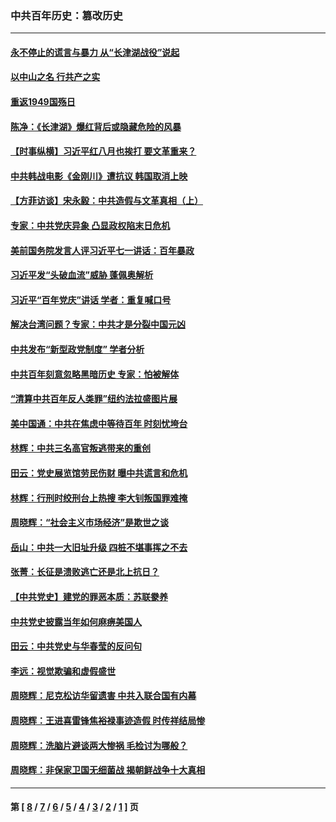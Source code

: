 ### 中共百年历史：篡改历史
---
#### [永不停止的谎言与暴力 从“长津湖战役”说起](../../pages/nf1176115/n13494094.md?01210430) 
#### [以中山之名 行共产之实](../../pages/nf1176115/n13346437.md?01210430) 
#### [重返1949国殇日](../../pages/nf1176115/n13346372.md?01210430) 
#### [陈净：《长津湖》爆红背后或隐藏危险的风暴](../../pages/nf1176115/n13314364.md?01210430) 
#### [【时事纵横】习近平红八月也挨打 要文革重来？](../../pages/nf1176115/n13231393.md?01210430) 
#### [中共韩战电影《金刚川》遭抗议 韩国取消上映](../../pages/nf1176115/n13219114.md?01210430) 
#### [【方菲访谈】宋永毅：中共造假与文革真相（上）](../../pages/nf1176115/n13200760.md?01210430) 
#### [专家：中共党庆异象 凸显政权陷末日危机](../../pages/nf1176115/n13067084.md?01210430) 
#### [美前国务院发言人评习近平七一讲话：百年暴政](../../pages/nf1176115/n13066986.md?01210430) 
#### [习近平发“头破血流”威胁 蓬佩奥解析](../../pages/nf1176115/n13063604.md?01210430) 
#### [习近平“百年党庆”讲话 学者：重复喊口号](../../pages/nf1176115/n13061411.md?01210430) 
#### [解决台湾问题？专家：中共才是分裂中国元凶](../../pages/nf1176115/n13060811.md?01210430) 
#### [中共发布“新型政党制度” 学者分析](../../pages/nf1176115/n13056354.md?01210430) 
#### [中共百年刻意忽略黑暗历史 专家：怕被解体](../../pages/nf1176115/n13056056.md?01210430) 
#### [“清算中共百年反人类罪”纽约法拉盛图片展](../../pages/nf1176115/n13052220.md?01210430) 
#### [美中国通：中共在焦虑中等待百年 时刻忧垮台](../../pages/nf1176115/n13048820.md?01210430) 
#### [林辉：中共三名高官叛逃带来的重创](../../pages/nf1176115/n13035206.md?01210430) 
#### [田云：党史展览馆劳民伤财 曝中共谎言和危机](../../pages/nf1176115/n13033900.md?01210430) 
#### [林辉：行刑时绞刑台上热搜 李大钊叛国罪难掩](../../pages/nf1176115/n13031965.md?01210430) 
#### [周晓辉：“社会主义市场经济”是欺世之谈](../../pages/nf1176115/n13024090.md?01210430) 
#### [岳山：中共一大旧址升级 四桩不堪事挥之不去](../../pages/nf1176115/n13021697.md?01210430) 
#### [张菁：长征是溃败逃亡还是北上抗日？](../../pages/nf1176115/n13020585.md?01210430) 
#### [【中共党史】建党的罪恶本质：苏联豢养](../../pages/nf1176115/n13011888.md?01210430) 
#### [中共党史披露当年如何麻痹美国人](../../pages/nf1176115/n12966400.md?01210430) 
#### [田云：中共党史与华春莹的反问句](../../pages/nf1176115/n12765178.md?01210430) 
#### [李远：视觉欺骗和虚假盛世](../../pages/nf1176115/n12993376.md?01210430) 
#### [周晓辉：尼克松访华留遗害 中共入联合国有内幕](../../pages/nf1176115/n12991422.md?01210430) 
#### [周晓辉：王进喜雷锋焦裕禄事迹造假 时传祥结局惨](../../pages/nf1176115/n12985497.md?01210430) 
#### [周晓辉：洗脑片避谈两大惨祸 毛检讨为哪般？](../../pages/nf1176115/n12971285.md?01210430) 
#### [周晓辉：非保家卫国无细菌战 揭朝鲜战争十大真相](../../pages/nf1176115/n12954161.md?01210430) 

---
#### 第 [ [8](./8.md?01210430) / [7](./7.md?01210430) / [6](./6.md?01210430) / [5](./5.md?01210430) / [4](./4.md?01210430) / [3](./3.md?01210430) / [2](./2.md?01210430) / [1](./1.md?01210430) ] 页
